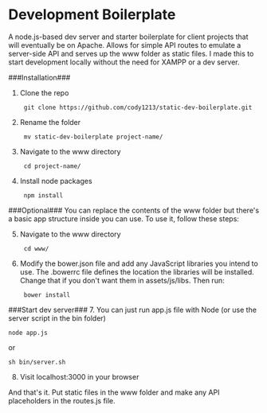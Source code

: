 Development Boilerplate
============
A node.js-based dev server and starter boilerplate for client projects that will eventually be on Apache. Allows for simple API routes to emulate a server-side API and serves up the www folder as static files. I made this to start development locally without the need for XAMPP or a dev server.

###Installation###

1. Clone the repo
	
		git clone https://github.com/cody1213/static-dev-boilerplate.git
		
2. Rename the folder
		
		mv static-dev-boilerplate project-name/

3. Navigate to the www directory
		
		cd project-name/

4. Install node packages

		npm install


###Optional###
You can replace the contents of the www folder but there's a basic app structure inside you can use.  To use it, follow these steps: 

5. Navigate to the www directory
		
		cd www/

6. Modify the bower.json file and add any JavaScript libraries you intend to use.  The .bowerrc file defines the location the libraries will be installed. Change that if you don't want them in assets/js/libs.  Then run:

		bower install	

###Start dev server### 
7. You can just run app.js file with Node (or use the server script in the bin folder)

    node app.js

  or
    
    sh bin/server.sh

8. Visit localhost:3000 in your browser

And that's it.  Put static files in the www folder and make any API placeholders in the routes.js file.


